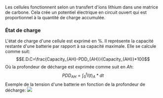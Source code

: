 Les cellules fonctionnent selon un transfert d'ions lithium dans une matrice de carbone. Cela crée un potentiel électrique en circuit ouvert qui est proportionnel à la quantité de charge accumulée. 

### État de charge
L'état de charge d'une cellule est exprimé en %. Il représente la capacité restante d'une batterie par rapport à sa capacité maximale. Elle se calcule comme suit:
$$E.D.C=\frac{Capacity_{AH}-PDD_{AH}}{Capacity_{AH}}*100$$
Où la profondeur de décharge est exprimée comme suit en $Ah$: $$PDD_{AH}=\int_0^t{I(t)_A*dt}$$
Exemple de la tension d'une batterie en fonction de la profondeur de décharge:
![](Pasted%20image%2020250701103643.png)
